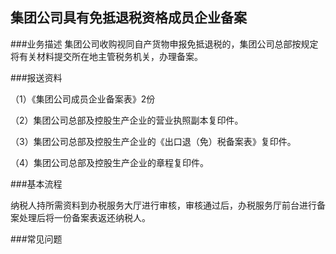 ## 集团公司具有免抵退税资格成员企业备案

###业务描述
     集团公司收购视同自产货物申报免抵退税的，集团公司总部按规定将有关材料提交所在地主管税务机关，办理备案。


###报送资料

（1）《集团公司成员企业备案表》2份

（2）集团公司总部及控股生产企业的营业执照副本复印件。

（3）集团公司总部及控股生产企业的《出口退（免）税备案表》复印件。

（4）集团公司总部及控股生产企业的章程复印件。



###基本流程

  纳税人持所需资料到办税服务大厅进行审核，审核通过后，办税服务厅前台进行备案处理后将一份备案表返还纳税人。

###常见问题